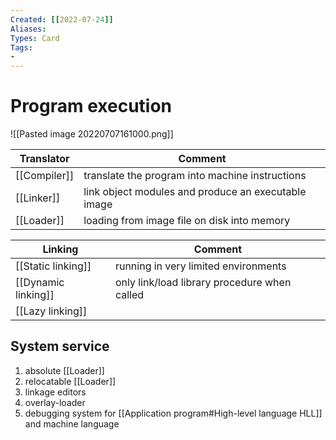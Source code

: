 ```yaml
---
Created: [[2022-07-24]]
Aliases: 
Types: Card
Tags: 
- 
---
```

# Program execution
![[Pasted image 20220707161000.png]]

| Translator   | Comment                                             |
| ------------ | --------------------------------------------------- |
| [[Compiler]] | translate the program into machine instructions     |
| [[Linker]]   | link object modules and produce an executable image |
| [[Loader]]   | loading from image file on disk into memory         |

| Linking             | Comment                                      |
| ------------------- | -------------------------------------------- |
| [[Static linking]]  | running in very limited environments         |
| [[Dynamic linking]] | only link/load library procedure when called |
| [[Lazy linking]]    |                                              |

## System service
1. absolute [[Loader]]
2. relocatable [[Loader]]
3. linkage editors
4. overlay-loader
5. debugging system for [[Application program#High-level language HLL]] and machine language